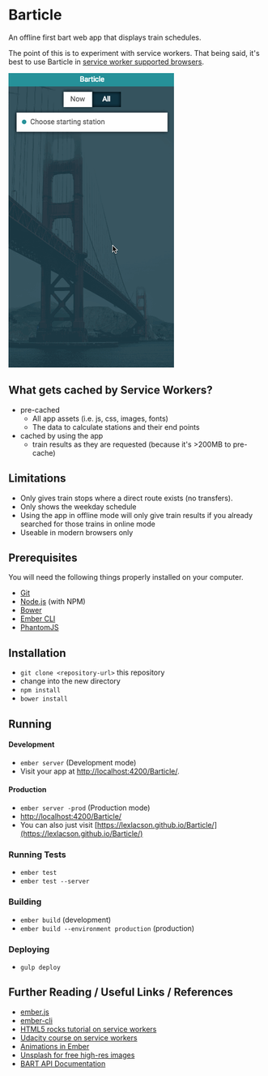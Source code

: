 # Barticle
An offline first bart web app that displays train schedules.

The point of this is to experiment with service workers. That being said, it's best to use Barticle in [service worker supported browsers](http://caniuse.com/#search=service%20workers).

![Video Walkthrough](barticle-walkthrough.gif)

## What gets cached by Service Workers?
* pre-cached
  * All app assets (i.e. js, css, images, fonts)
  * The data to calculate stations and their end points
* cached by using the app
  * train results as they are requested (because it's >200MB to pre-cache)

## Limitations
* Only gives train stops where a direct route exists (no transfers).
* Only shows the weekday schedule
* Using the app in offline mode will only give train results if you already searched for those trains in online mode
* Useable in modern browsers only

## Prerequisites

You will need the following things properly installed on your computer.

* [Git](http://git-scm.com/)
* [Node.js](http://nodejs.org/) (with NPM)
* [Bower](http://bower.io/)
* [Ember CLI](http://ember-cli.com/)
* [PhantomJS](http://phantomjs.org/)

## Installation

* `git clone <repository-url>` this repository
* change into the new directory
* `npm install`
* `bower install`

## Running

#### Development

* `ember server` (Development mode)
* Visit your app at [http://localhost:4200/Barticle/](http://localhost:4200/Barticle/).

#### Production
* `ember server -prod` (Production mode)
*  [http://localhost:4200/Barticle/](http://localhost:4200/Barticle/)
*  You can also just visit [https://lexlacson.github.io/Barticle/](https://lexlacson.github.io/Barticle/)

### Running Tests

* `ember test`
* `ember test --server`

### Building

* `ember build` (development)
* `ember build --environment production` (production)

### Deploying

* `gulp deploy`

## Further Reading / Useful Links / References

* [ember.js](http://emberjs.com/)
* [ember-cli](http://ember-cli.com/)
* [HTML5 rocks tutorial on service workers](http://www.html5rocks.com/en/tutorials/service-worker/introduction/)
* [Udacity course on service workers](https://www.udacity.com/course/offline-web-applications--ud899)
* [Animations in Ember](https://github.com/ember-animation/liquid-fire)
* [Unsplash for free high-res images](https://unsplash.com/)
* [BART API Documentation](http://api.bart.gov/docs/overview/index.aspx)

